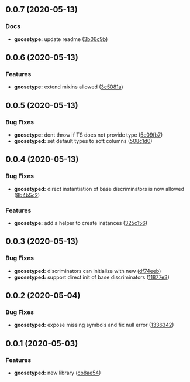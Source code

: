 ## 0.0.7 (2020-05-13)


### Docs

* **goosetype:** update readme ([3b06c9b](https://github.com/shlomiassaf/pebula-node/commit/3b06c9b05c670b739bf13347cc6a7c2a4f6f242a))



## 0.0.6 (2020-05-13)


### Features

* **goosetype:** extend mixins allowed ([3c5081a](https://github.com/shlomiassaf/pebula-node/commit/3c5081a648bc1a925e98bf3eb6187d1b5b96cad9))



## 0.0.5 (2020-05-13)


### Bug Fixes

* **goosetype:** dont throw if TS does not provide type ([5e09fb7](https://github.com/shlomiassaf/pebula-node/commit/5e09fb74bf8161f22d45c4aa5f56a9b396fce802))
* **goosetyped:** set default types to soft columns ([508c1d0](https://github.com/shlomiassaf/pebula-node/commit/508c1d0fd3a4374e92cb13785e37845b3ae09107))



## 0.0.4 (2020-05-13)


### Bug Fixes

* **goosetyped:** direct instantiation of base discriminators is now allowed ([8b4b5c2](https://github.com/shlomiassaf/pebula-node/commit/8b4b5c29fc005d7b17b6c9638e4a905aa2aeeda2))


### Features

* **goosetype:** add a helper to create instances ([325c156](https://github.com/shlomiassaf/pebula-node/commit/325c1560ea4521e1510609e4573f8a2b0bebd0ed))



## 0.0.3 (2020-05-13)


### Bug Fixes

* **goosetyped:** discriminators can initialize with new ([df74eeb](https://github.com/shlomiassaf/pebula-node/commit/df74eeb559c3d2f55c694201cca5475237adca86))
* **goosetyped:** support direct init of base discriminators ([11877e3](https://github.com/shlomiassaf/pebula-node/commit/11877e31655abfc19bfa43f78ec5570a939034de))



## 0.0.2 (2020-05-04)


### Bug Fixes

* **goosetyped:** expose missing symbols and fix null error ([1336342](https://github.com/shlomiassaf/pebula-node/commit/1336342e9c8e9176e7682f2b9910e36ee3071fe7))



## 0.0.1 (2020-05-03)


### Features

* **goosetyped:** new library ([cb8ae54](https://github.com/shlomiassaf/pebula-node/commit/cb8ae54692f09037bf51a731ba2c251f1d1b6265))


